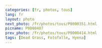 ```yaml
---
categories: [fr, photos, tous]
lang: fr
layout: photo
next_photo: /fr/photos/tous/P0000351.html
picname: P0000407
prev_photo: /fr/photos/tous/P0000414.html
tags: [Dead Grass, Fotofalle, Hyena]
---
```

